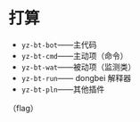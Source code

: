 # 打算

- `yz-bt-bot`——主代码
- `yz-bt-cmd`——主动项（命令）
- `yz-bt-wat`——被动项（监测类）
- `yz-bt-run`—— dongbei 解释器
- `yz-bt-pln`——其他插件

（flag）